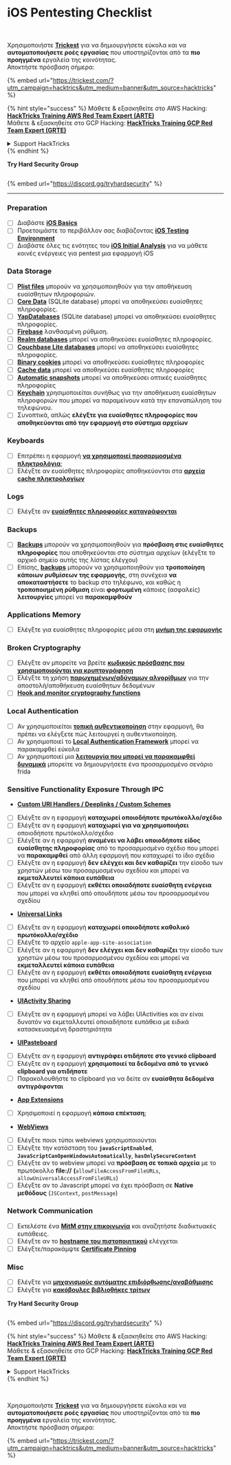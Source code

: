 # iOS Pentesting Checklist

<figure><img src="../.gitbook/assets/image (48).png" alt=""><figcaption></figcaption></figure>

\
Χρησιμοποιήστε [**Trickest**](https://trickest.com/?utm\_campaign=hacktrics\&utm\_medium=banner\&utm\_source=hacktricks) για να δημιουργήσετε εύκολα και να **αυτοματοποιήσετε ροές εργασίας** που υποστηρίζονται από τα **πιο προηγμένα** εργαλεία της κοινότητας.\
Αποκτήστε πρόσβαση σήμερα:

{% embed url="https://trickest.com/?utm_campaign=hacktrics&utm_medium=banner&utm_source=hacktricks" %}

{% hint style="success" %}
Μάθετε & εξασκηθείτε στο AWS Hacking:<img src="/.gitbook/assets/arte.png" alt="" data-size="line">[**HackTricks Training AWS Red Team Expert (ARTE)**](https://training.hacktricks.xyz/courses/arte)<img src="/.gitbook/assets/arte.png" alt="" data-size="line">\
Μάθετε & εξασκηθείτε στο GCP Hacking: <img src="/.gitbook/assets/grte.png" alt="" data-size="line">[**HackTricks Training GCP Red Team Expert (GRTE)**<img src="/.gitbook/assets/grte.png" alt="" data-size="line">](https://training.hacktricks.xyz/courses/grte)

<details>

<summary>Support HackTricks</summary>

* Ελέγξτε τα [**σχέδια συνδρομής**](https://github.com/sponsors/carlospolop)!
* **Εγγραφείτε στην** 💬 [**ομάδα Discord**](https://discord.gg/hRep4RUj7f) ή στην [**ομάδα telegram**](https://t.me/peass) ή **ακολουθήστε** μας στο **Twitter** 🐦 [**@hacktricks\_live**](https://twitter.com/hacktricks\_live)**.**
* **Μοιραστείτε κόλπα hacking υποβάλλοντας PRs στα** [**HackTricks**](https://github.com/carlospolop/hacktricks) και [**HackTricks Cloud**](https://github.com/carlospolop/hacktricks-cloud) github repos.

</details>
{% endhint %}

**Try Hard Security Group**

<figure><img src="../.gitbook/assets/telegram-cloud-document-1-5159108904864449420.jpg" alt=""><figcaption></figcaption></figure>

{% embed url="https://discord.gg/tryhardsecurity" %}

***

### Preparation

* [ ] Διαβάστε [**iOS Basics**](ios-pentesting/ios-basics.md)
* [ ] Προετοιμάστε το περιβάλλον σας διαβάζοντας [**iOS Testing Environment**](ios-pentesting/ios-testing-environment.md)
* [ ] Διαβάστε όλες τις ενότητες του [**iOS Initial Analysis**](ios-pentesting/#initial-analysis) για να μάθετε κοινές ενέργειες για pentest μια εφαρμογή iOS

### Data Storage

* [ ] [**Plist files**](ios-pentesting/#plist) μπορούν να χρησιμοποιηθούν για την αποθήκευση ευαίσθητων πληροφοριών.
* [ ] [**Core Data**](ios-pentesting/#core-data) (SQLite database) μπορεί να αποθηκεύσει ευαίσθητες πληροφορίες.
* [ ] [**YapDatabases**](ios-pentesting/#yapdatabase) (SQLite database) μπορεί να αποθηκεύσει ευαίσθητες πληροφορίες.
* [ ] [**Firebase**](ios-pentesting/#firebase-real-time-databases) λανθασμένη ρύθμιση.
* [ ] [**Realm databases**](ios-pentesting/#realm-databases) μπορεί να αποθηκεύσει ευαίσθητες πληροφορίες.
* [ ] [**Couchbase Lite databases**](ios-pentesting/#couchbase-lite-databases) μπορεί να αποθηκεύσει ευαίσθητες πληροφορίες.
* [ ] [**Binary cookies**](ios-pentesting/#cookies) μπορεί να αποθηκεύσει ευαίσθητες πληροφορίες
* [ ] [**Cache data**](ios-pentesting/#cache) μπορεί να αποθηκεύσει ευαίσθητες πληροφορίες
* [ ] [**Automatic snapshots**](ios-pentesting/#snapshots) μπορεί να αποθηκεύσει οπτικές ευαίσθητες πληροφορίες
* [ ] [**Keychain**](ios-pentesting/#keychain) χρησιμοποιείται συνήθως για την αποθήκευση ευαίσθητων πληροφοριών που μπορεί να παραμείνουν κατά την επαναπώληση του τηλεφώνου.
* [ ] Συνοπτικά, απλώς **ελέγξτε για ευαίσθητες πληροφορίες που αποθηκεύονται από την εφαρμογή στο σύστημα αρχείων**

### Keyboards

* [ ] Επιτρέπει η εφαρμογή [**να χρησιμοποιεί προσαρμοσμένα πληκτρολόγια**](ios-pentesting/#custom-keyboards-keyboard-cache);
* [ ] Ελέγξτε αν ευαίσθητες πληροφορίες αποθηκεύονται στα [**αρχεία cache πληκτρολογίων**](ios-pentesting/#custom-keyboards-keyboard-cache)

### **Logs**

* [ ] Ελέγξτε αν [**ευαίσθητες πληροφορίες καταγράφονται**](ios-pentesting/#logs)

### Backups

* [ ] [**Backups**](ios-pentesting/#backups) μπορούν να χρησιμοποιηθούν για **πρόσβαση στις ευαίσθητες πληροφορίες** που αποθηκεύονται στο σύστημα αρχείων (ελέγξτε το αρχικό σημείο αυτής της λίστας ελέγχου)
* [ ] Επίσης, [**backups**](ios-pentesting/#backups) μπορούν να χρησιμοποιηθούν για **τροποποίηση κάποιων ρυθμίσεων της εφαρμογής**, στη συνέχεια **να αποκαταστήσετε** το backup στο τηλέφωνο, και καθώς η **τροποποιημένη ρύθμιση** είναι **φορτωμένη** κάποιες (ασφαλείς) **λειτουργίες** μπορεί να **παρακαμφθούν**

### **Applications Memory**

* [ ] Ελέγξτε για ευαίσθητες πληροφορίες μέσα στη [**μνήμη της εφαρμογής**](ios-pentesting/#testing-memory-for-sensitive-data)

### **Broken Cryptography**

* [ ] Ελέγξτε αν μπορείτε να βρείτε [**κωδικούς πρόσβασης που χρησιμοποιούνται για κρυπτογράφηση**](ios-pentesting/#broken-cryptography)
* [ ] Ελέγξτε τη χρήση [**παρωχημένων/αδύναμων αλγορίθμων**](ios-pentesting/#broken-cryptography) για την αποστολή/αποθήκευση ευαίσθητων δεδομένων
* [ ] [**Hook and monitor cryptography functions**](ios-pentesting/#broken-cryptography)

### **Local Authentication**

* [ ] Αν χρησιμοποιείται [**τοπική αυθεντικοποίηση**](ios-pentesting/#local-authentication) στην εφαρμογή, θα πρέπει να ελέγξετε πώς λειτουργεί η αυθεντικοποίηση.
* [ ] Αν χρησιμοποιεί το [**Local Authentication Framework**](ios-pentesting/#local-authentication-framework) μπορεί να παρακαμφθεί εύκολα
* [ ] Αν χρησιμοποιεί μια [**λειτουργία που μπορεί να παρακαμφθεί δυναμικά**](ios-pentesting/#local-authentication-using-keychain) μπορείτε να δημιουργήσετε ένα προσαρμοσμένο σενάριο frida

### Sensitive Functionality Exposure Through IPC

* [**Custom URI Handlers / Deeplinks / Custom Schemes**](ios-pentesting/#custom-uri-handlers-deeplinks-custom-schemes)
* [ ] Ελέγξτε αν η εφαρμογή **καταχωρεί οποιοδήποτε πρωτόκολλο/σχέδιο**
* [ ] Ελέγξτε αν η εφαρμογή **καταχωρεί για να χρησιμοποιήσει** οποιοδήποτε πρωτόκολλο/σχέδιο
* [ ] Ελέγξτε αν η εφαρμογή **αναμένει να λάβει οποιοδήποτε είδος ευαίσθητης πληροφορίας** από το προσαρμοσμένο σχέδιο που μπορεί να **παρακαμφθεί** από άλλη εφαρμογή που καταχωρεί το ίδιο σχέδιο
* [ ] Ελέγξτε αν η εφαρμογή **δεν ελέγχει και δεν καθαρίζει** την είσοδο των χρηστών μέσω του προσαρμοσμένου σχεδίου και μπορεί να **εκμεταλλευτεί κάποια ευπάθεια**
* [ ] Ελέγξτε αν η εφαρμογή **εκθέτει οποιαδήποτε ευαίσθητη ενέργεια** που μπορεί να κληθεί από οπουδήποτε μέσω του προσαρμοσμένου σχεδίου
* [**Universal Links**](ios-pentesting/#universal-links)
* [ ] Ελέγξτε αν η εφαρμογή **καταχωρεί οποιοδήποτε καθολικό πρωτόκολλο/σχέδιο**
* [ ] Ελέγξτε το αρχείο `apple-app-site-association`
* [ ] Ελέγξτε αν η εφαρμογή **δεν ελέγχει και δεν καθαρίζει** την είσοδο των χρηστών μέσω του προσαρμοσμένου σχεδίου και μπορεί να **εκμεταλλευτεί κάποια ευπάθεια**
* [ ] Ελέγξτε αν η εφαρμογή **εκθέτει οποιαδήποτε ευαίσθητη ενέργεια** που μπορεί να κληθεί από οπουδήποτε μέσω του προσαρμοσμένου σχεδίου
* [**UIActivity Sharing**](ios-pentesting/ios-uiactivity-sharing.md)
* [ ] Ελέγξτε αν η εφαρμογή μπορεί να λάβει UIActivities και αν είναι δυνατόν να εκμεταλλευτεί οποιαδήποτε ευπάθεια με ειδικά κατασκευασμένη δραστηριότητα
* [**UIPasteboard**](ios-pentesting/ios-uipasteboard.md)
* [ ] Ελέγξτε αν η εφαρμογή **αντιγράφει οτιδήποτε στο γενικό clipboard**
* [ ] Ελέγξτε αν η εφαρμογή **χρησιμοποιεί τα δεδομένα από το γενικό clipboard για οτιδήποτε**
* [ ] Παρακολουθήστε το clipboard για να δείτε αν **ευαίσθητα δεδομένα αντιγράφονται**
* [**App Extensions**](ios-pentesting/ios-app-extensions.md)
* [ ] Χρησιμοποιεί η εφαρμογή **κάποια επέκταση**;
* [**WebViews**](ios-pentesting/ios-webviews.md)
* [ ] Ελέγξτε ποιοι τύποι webviews χρησιμοποιούνται
* [ ] Ελέγξτε την κατάσταση του **`javaScriptEnabled`**, **`JavaScriptCanOpenWindowsAutomatically`**, **`hasOnlySecureContent`**
* [ ] Ελέγξτε αν το webview μπορεί να **πρόσβαση σε τοπικά αρχεία** με το πρωτόκολλο **file://** **(**`allowFileAccessFromFileURLs`, `allowUniversalAccessFromFileURLs`)
* [ ] Ελέγξτε αν το Javascript μπορεί να έχει πρόσβαση σε **Native** **μεθόδους** (`JSContext`, `postMessage`)

### Network Communication

* [ ] Εκτελέστε ένα [**MitM στην επικοινωνία**](ios-pentesting/#network-communication) και αναζητήστε διαδικτυακές ευπάθειες.
* [ ] Ελέγξτε αν το [**hostname του πιστοποιητικού**](ios-pentesting/#hostname-check) ελέγχεται
* [ ] Ελέγξτε/παρακάμψτε [**Certificate Pinning**](ios-pentesting/#certificate-pinning)

### **Misc**

* [ ] Ελέγξτε για [**μηχανισμούς αυτόματης επιδιόρθωσης/αναβάθμισης**](ios-pentesting/#hot-patching-enforced-updateing)
* [ ] Ελέγξτε για [**κακόβουλες βιβλιοθήκες τρίτων**](ios-pentesting/#third-parties)

**Try Hard Security Group**

<figure><img src="../.gitbook/assets/telegram-cloud-document-1-5159108904864449420.jpg" alt=""><figcaption></figcaption></figure>

{% embed url="https://discord.gg/tryhardsecurity" %}

{% hint style="success" %}
Μάθετε & εξασκηθείτε στο AWS Hacking:<img src="/.gitbook/assets/arte.png" alt="" data-size="line">[**HackTricks Training AWS Red Team Expert (ARTE)**](https://training.hacktricks.xyz/courses/arte)<img src="/.gitbook/assets/arte.png" alt="" data-size="line">\
Μάθετε & εξασκηθείτε στο GCP Hacking: <img src="/.gitbook/assets/grte.png" alt="" data-size="line">[**HackTricks Training GCP Red Team Expert (GRTE)**<img src="/.gitbook/assets/grte.png" alt="" data-size="line">](https://training.hacktricks.xyz/courses/grte)

<details>

<summary>Support HackTricks</summary>

* Ελέγξτε τα [**σχέδια συνδρομής**](https://github.com/sponsors/carlospolop)!
* **Εγγραφείτε στην** 💬 [**ομάδα Discord**](https://discord.gg/hRep4RUj7f) ή στην [**ομάδα telegram**](https://t.me/peass) ή **ακολουθήστε** μας στο **Twitter** 🐦 [**@hacktricks\_live**](https://twitter.com/hacktricks\_live)**.**
* **Μοιραστείτε κόλπα hacking υποβάλλοντας PRs στα** [**HackTricks**](https://github.com/carlospolop/hacktricks) και [**HackTricks Cloud**](https://github.com/carlospolop/hacktricks-cloud) github repos.

</details>
{% endhint %}

<figure><img src="../.gitbook/assets/image (48).png" alt=""><figcaption></figcaption></figure>

\
Χρησιμοποιήστε [**Trickest**](https://trickest.com/?utm\_campaign=hacktrics\&utm\_medium=banner\&utm\_source=hacktricks) για να δημιουργήσετε εύκολα και να **αυτοματοποιήσετε ροές εργασίας** που υποστηρίζονται από τα **πιο προηγμένα** εργαλεία της κοινότητας.\
Αποκτήστε πρόσβαση σήμερα:

{% embed url="https://trickest.com/?utm_campaign=hacktrics&utm_medium=banner&utm_source=hacktricks" %}
